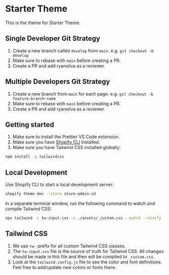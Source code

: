 # Starter Theme

This is the theme for Starter Theme.

## Single Developer Git Strategy

1. Create a new branch called `develop` from `main`. e.g. `git checkout -b develop`
2. Make sure to rebase with `main` before creating a PR.
3. Create a PR and add ryansilva as a reviewer.

## Multiple Developers Git Strategy

1. Create a new branch from `main` for each page. e.g. `git checkout -b feature-branch-name`
2. Make sure to rebase with `main` before creating a PR.
3. Create a PR and add ryansilva as a reviewer.

## Getting started

1. Make sure to install the Prettier VS Code extension.
2. Make sure you have [Shopify CLI](https://github.com/Shopify/shopify-cli) installed.
3. Make sure you have Tailwind CSS installed globally:
```sh
npm install -g tailwindcss
```

## Local Development

Use Shopify CLI to start a local development server:
```sh
shopify theme dev --store store-admin-id
```

In a separate terminal window, run the following command to watch and compile Tailwind CSS:
```sh
npx tailwind -i tw-input.css -o ./assets/_custom.css --watch --minify
```

## Tailwind CSS

1. We use `tw-` prefix for all custom Tailwind CSS classes.
2. The `tw-input.css` file is the source of truth for Tailwind CSS. All changes should be made in this file and then will be compiled to `_custom.css`.
3. Look at the `tailwind.config.js` file to see the color and font definitions. Feel free to add/update new colors or fonts there.
